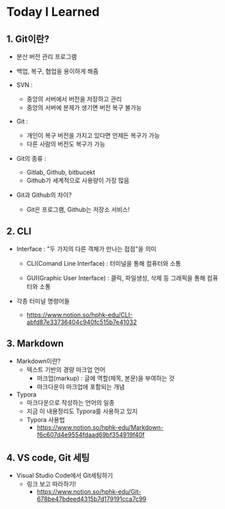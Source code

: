# Today I Learned

##  1. Git이란?

- 분산 버전 관리 프로그램
- 백업, 복구, 협업을 용이하게 해줌
- SVN :
  - 중앙의 서버에서 버전을 저장하고 관리
  - 중앙의 서버에 분제가 생기면 버전 복구 불가능

- Git :
  - 개인이 복구 버전을 가지고 있다면 언제든 복구가 가능
  - 다른 사람의 버전도 복구가 가능

- Git의 종류 :
  - Gitlab, Github, bitbucekt
  - Github가 세계적으로 사용량이 가장 많음

- Git과 Github의 차이?
  - Git은 프로그램, Github는 저장소 서비스!



## 2. CLI

- Interface : "두 가지의 다른 객체가 만나는 접점"을 의미

  - CLI(Comand Line Interface) : 터미널을 통해 컴퓨터와 소통

  - GUI(Graphic User Interface) : 클릭, 파일생성, 삭제 등 그래픽을 통해 컴퓨터와 소통

- 각종 터미널 명령어들

  - https://www.notion.so/hphk-edu/CLI-abfd87e33736404c940fc515b7e41032



## 3. Markdown

- Markdown이란?
  - 텍스트 기반의 경량 마크업 언어
    - 마크업(markup) : 글에 역할(제목, 본문)을 부여하는 것
    - 마크다운이 마크업에 포함되는 개념
- Typora
  - 마크다운으로 작성하는 언어의 일종
  - 지금 이 내용정리도 Typora를 사용하고 있지
  - Typora 사용법
    - https://www.notion.so/hphk-edu/Markdown-f6c607d4e9554fdaad69bf354919f40f



## 4. VS code, Git 세팅

- Visual Studio Code에서 Git세팅하기
  - 링크 보고 따라하기!
    - https://www.notion.so/hphk-edu/Git-678be47bdeed4315b7d179191cca7c99

